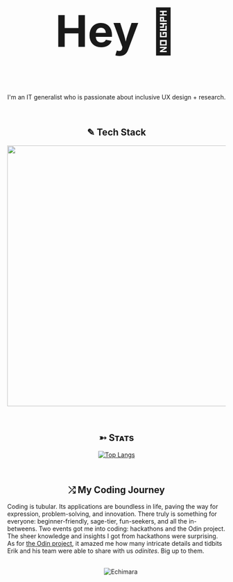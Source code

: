 
<h2 align="center" style="font-size: 100px;"> Hey 👋</h2>
<!--Start Intro-->  
<p align="center">
  I'm an IT generalist who is passionate about inclusive UX design + research. 
</p>

<br>
<!-- Languages and Tools Section -->
<h2 align="center" width="800px">✎ Tech Stack </h2> 

<p align="center">
  <img width="600px" src="https://skillicons.dev/icons?i=vscode,powershell,cpp,js,html,css,bootstrap,bash,aws,figma,react,nodejs,postgres,git,vscode,wordpress,kali,linux&perline=10" />
</p>

<br>

<!--Github stats Table--> 
<h2 align="center">➳ Sᴛᴀᴛs </h2>
    <td width="50%">
      <p align="center">
        <a href="https://github.com/Echimara">
          <img align="center" src="https://github-readme-stats.vercel.app/api/top-langs/?username=Echimara&layout=compact&theme=chartreuse-dark" alt="Top Langs" />
        </a>
      </p>
    </td>
<br>



<h2 align="center">⤮ My Coding Journey </h2>

Coding is tubular. Its applications are boundless in life, paving the way for expression, problem-solving, and innovation. There truly is something for everyone: beginner-friendly, sage-tier, fun-seekers, and all the in-betweens. Two events got me into coding: hackathons and the Odin project. The sheer knowledge and insights I got from hackathons were surprising. As for [the Odin project](https://github.com/TheOdinProject), it amazed me how many intricate details and tidbits Erik and his team were able to share with us *odinites*. Big up to them.

<br>

<div align="center">
 
 </a>
    &nbsp;&nbsp;&nbsp;&nbsp;
    <img src="https://komarev.com/ghpvc/?username=Echimara&label=Profile%20views&color=blue&style=for-the-badge" alt="Echimara" />
</div>




